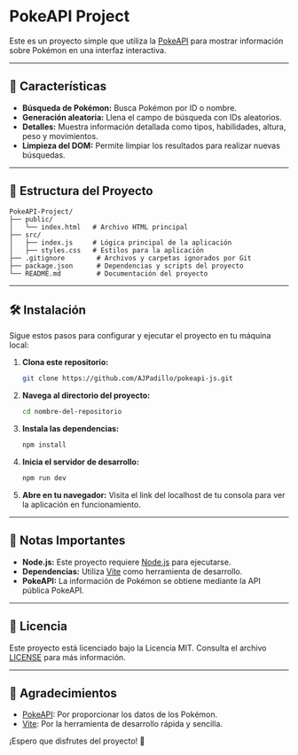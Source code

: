 # PokeAPI Project

Este es un proyecto simple que utiliza la [PokeAPI](https://pokeapi.co/) para mostrar información sobre Pokémon en una interfaz interactiva.

---

## 🚀 Características
- **Búsqueda de Pokémon:** Busca Pokémon por ID o nombre.
- **Generación aleatoria:** Llena el campo de búsqueda con IDs aleatorios.
- **Detalles:** Muestra información detallada como tipos, habilidades, altura, peso y movimientos.
- **Limpieza del DOM:** Permite limpiar los resultados para realizar nuevas búsquedas.

---

## 📂 Estructura del Proyecto

```
PokeAPI-Project/
├── public/
│   └── index.html   # Archivo HTML principal
├── src/
│   ├── index.js     # Lógica principal de la aplicación
│   ├── styles.css   # Estilos para la aplicación
├── .gitignore        # Archivos y carpetas ignorados por Git
├── package.json      # Dependencias y scripts del proyecto
└── README.md         # Documentación del proyecto
```

---

## 🛠️ Instalación

Sigue estos pasos para configurar y ejecutar el proyecto en tu máquina local:

1. **Clona este repositorio:**
   ```bash
   git clone https://github.com/AJPadillo/pokeapi-js.git
   ```

2. **Navega al directorio del proyecto:**
   ```bash
   cd nombre-del-repositorio
   ```

3. **Instala las dependencias:**
   ```bash
   npm install
   ```

4. **Inicia el servidor de desarrollo:**
   ```bash
   npm run dev
   ```

5. **Abre en tu navegador:**
   Visita el link del localhost de tu consola para ver la aplicación en funcionamiento.

---


## 🛑 Notas Importantes
- **Node.js:** Este proyecto requiere [Node.js](https://nodejs.org/) para ejecutarse.
- **Dependencias:** Utiliza [Vite](https://vitejs.dev/) como herramienta de desarrollo.
- **PokeAPI:** La información de Pokémon se obtiene mediante la API pública PokeAPI.


---

## 📜 Licencia

Este proyecto está licenciado bajo la Licencia MIT. Consulta el archivo [LICENSE](LICENSE) para más información.

---

## 🤝 Agradecimientos
- [PokeAPI](https://pokeapi.co/): Por proporcionar los datos de los Pokémon.
- [Vite](https://vitejs.dev/): Por la herramienta de desarrollo rápida y sencilla.

¡Espero que disfrutes del proyecto! 🐾
